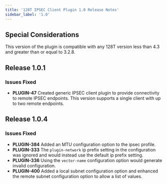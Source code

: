 ```yaml
---
title: '128T IPSEC Client Plugin 1.0 Release Notes'
sidebar_label: '1.0'
---
```


## Special Considerations
This version of the plugin is compatible with any 128T version less than 4.3 and greater than or equal to 3.2.8.

## Release 1.0.1

### Issues Fixed
- **PLUGIN-47** Created generic IPSEC client plugin to provide connectivity to remote IPSEC endpoints. This version supports a single client with up to two remote endpoints.


## Release 1.0.4

### Issues Fixed

- **PLUGIN-384** Added an MTU configuration option to the ipsec profile.
- **PLUGIN-333** The `plugin-network` ip prefix setting in the configuration was ignored and would instead use the default ip prefix setting.
- **PLUGIN-336** Using the `vector-name` configuration option would generate invalid configuration.
- **PLUGIN-400** Added a local subnet configuration option and enhanced the remote subnet configuration option to allow a list of values.
